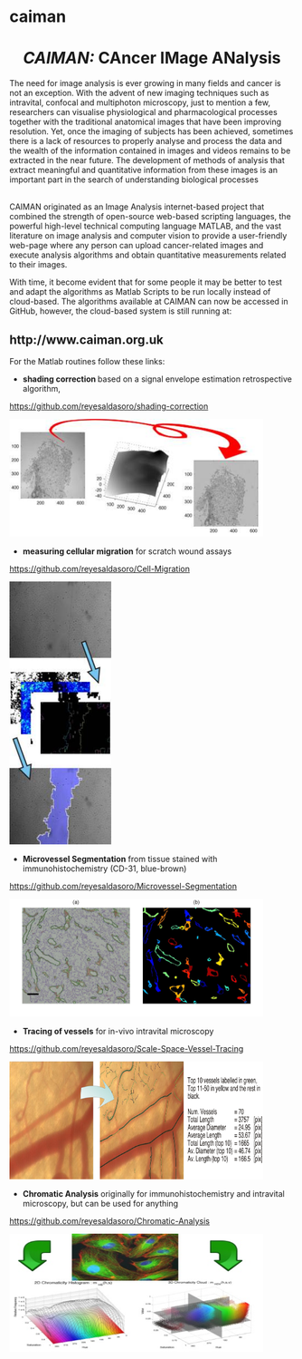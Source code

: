 # caiman

<h1 style="text-align: center;"><i><i> CAIMAN: </i></i>CAncer IMage
ANalysis </h1>

<p>
The need for image analysis is ever
growing in many fields and cancer is not an exception. With the advent
of new imaging techniques such as intravital, confocal and multiphoton
microscopy, just to mention a few, researchers can visualise
physiological and pharmacological processes together with the
traditional anatomical images that have been improving resolution. Yet,
once the imaging of subjects has been achieved, sometimes there is a
lack of resources to properly analyse and process the data and the
wealth of the information contained in images and videos remains to be
extracted in the near future. The development of
methods of analysis that extract meaningful and quantitative
information from these images is an important part in the search of
understanding biological processes</p>

<p>
<br>
CAIMAN originated as an Image Analysis internet-based project that combined the strength
of open-source web-based scripting languages, the powerful
high-level technical computing language MATLAB,
and the vast literature on image analysis and computer vision to
provide a user-friendly web-page where any person can upload
cancer-related images and execute analysis algorithms and obtain
quantitative measurements related to their images.</p>

<p>With time, it become evident that for some people it may be better to test and adapt the algorithms as Matlab Scripts to be run locally instead of cloud-based. The algorithms available at CAIMAN can now be accessed in GitHub, however, the cloud-based system is still running at:</p>

<h2>
http://www.caiman.org.uk
</h2>

<p>For the Matlab routines follow these links:</p>

* <b>shading correction </b>based on a signal envelope estimation retrospective algorithm,

https://github.com/reyesaldasoro/shading-correction

<img style="width: 449px; height: 208px;" alt="Shading Correction" src="Figures/shading.jpg"></td>

* <b>measuring cellular migration</b> for scratch wound assays

https://github.com/reyesaldasoro/Cell-Migration

<img style="width: 180px; height: 464px;" alt="Migration measurement" src="Figures/migration.jpg" rotate="90"><br>

* <b>Microvessel Segmentation</b> from tissue stained with immunohistochemistry (CD-31, blue-brown)

https://github.com/reyesaldasoro/Microvessel-Segmentation

<img style="width: 449px; height: 208px;" alt="Chromatic Analysis" src="Figures/Figure6CD31.jpg"></td>

* <b>Tracing of vessels</b> for in-vivo intravital microscopy

https://github.com/reyesaldasoro/Scale-Space-Vessel-Tracing

<img style="width: 449px; height: 208px;" alt="Chromatic Analysis" src="Figures/tracing2.png"></td>

* <b>Chromatic Analysis</b> originally for immunohistochemistry and intravital microscopy, but can be used for anything

https://github.com/reyesaldasoro/Chromatic-Analysis

<img style="width: 449px; height: 208px;" alt="Chromatic Analysis" src="Figures/chromaticity.jpg"></td>
